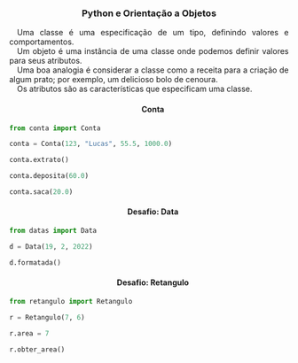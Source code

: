 <h3 align="center">Python e Orientação a Objetos</h3>

<p align="justify">
    &emsp;Uma classe é uma especificação de um tipo, definindo valores e comportamentos. <br>
    &emsp;Um objeto é uma instância de uma classe onde podemos definir valores para seus atributos. <br>
    &emsp;Uma boa analogia é considerar a classe como a receita para a criação de algum prato; por exemplo, um delicioso bolo de cenoura. <br>
    &emsp;Os atributos são as características que especificam uma classe.
</p>

<h4 align="center">&emsp;Conta</h4>

```python
from conta import Conta
```

```python
conta = Conta(123, "Lucas", 55.5, 1000.0)
```

```python
conta.extrato()
```

```python
conta.deposita(60.0)
```

```python
conta.saca(20.0)
```

<h4 align="center">&emsp;Desafio: Data</h4>

```python
from datas import Data
```

```python
d = Data(19, 2, 2022)
```

```python
d.formatada()
```

<h4 align="center">&emsp;Desafio: Retangulo</h4>

```python
from retangulo import Retangulo
```

```python
r = Retangulo(7, 6)
```

```python
r.area = 7
```

```python
r.obter_area()
```